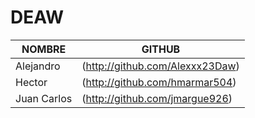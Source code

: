 # DEAW
|        NOMBRE          |             GITHUB             |
|------------------------|--------------------------------|
| Alejandro              | (http://github.com/Alexxx23Daw)|
| Hector                 | (http://github.com/hmarmar504) |
| Juan Carlos            | (http://github.com/jmargue926) |

